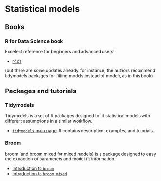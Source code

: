 # Statistical models

## Books

### R for Data Science book

Excelent reference for beginners and advanced users!
-  [r4ds](https://r4ds.had.co.nz/index.html)

(but there are some updates already. for instance, the authors recommend tidymodels packages for fitting models instead of modelr, as in this book)

## Packages and tutorials

### Tidymodels

Tidymodels is a set of R packages designed to fit statistical models with different assumptions in a similar workflow.

- [`tidymodels` main page](https://www.tidymodels.org/). It contains description, examples, and tutorials.

### Broom

broom (and broom.mixed for mixed models) is a package designed to easy the extraction of parameters and model fit information.

- [Introduction to `broom`](https://cran.r-project.org/web/packages/broom/vignettes/broom.html)
- [Introduction to `broom.mixed`](https://cran.r-project.org/web/packages/broom.mixed/vignettes/broom_mixed_intro.html)
